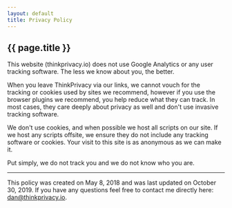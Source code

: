 ```yaml
---
layout: default
title: Privacy Policy
---
```

<h2>{{ page.title }}</h2>

This website (thinkprivacy.io) does not use Google Analytics or any user tracking software. The less we know about you, the better.

When you leave ThinkPrivacy via our links, we cannot vouch for the tracking or cookies used by sites we recommend, however if you use the browser plugins we recommend, you help reduce what they can track. In most cases, they care deeply about privacy as well and don't use invasive tracking software.

We don't use cookies, and when possible we host all scripts on our site. If we host any scripts offsite, we ensure they do not include any tracking software or cookies. Your visit to this site is as anonymous as we can make it.

Put simply, we do not track you and we do not know who you are.


***

This policy was created on May 8, 2018 and was last updated on October 30, 2019. If you have any questions feel free to contact me directly here: dan@thinkprivacy.io.
